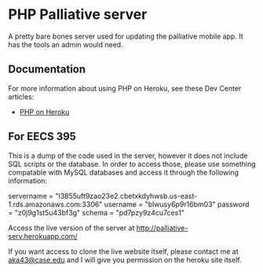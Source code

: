 # PHP Palliative server

A pretty bare bones server used for updating the palliative mobile app.  It has the tools an admin would need.

## Documentation

For more information about using PHP on Heroku, see these Dev Center articles:

- [PHP on Heroku](https://devcenter.heroku.com/categories/php)

## For EECS 395
This is a dump of the code used in the server, however it does not include SQL scripts or the database.  In order to access those, please use something compatable with MySQL databases and access it through the following information:

servername = "l3855uft9zao23e2.cbetxkdyhwsb.us-east-1.rds.amazonaws.com:3306"
username = "blwusy6p9r16bm03"
password = "z0j9g1st5u43bf3g"
schema   = "pd7pzy9z4cu7ces1"

Access the live version of the server at http://palliative-serv.herokuapp.com/

If you want access to clone the live website itself, please contact me at aka43@case.edu and I will give you permission on the heroku site itself.

